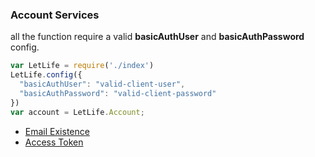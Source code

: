 ### Account Services

all the function require a valid **basicAuthUser** and **basicAuthPassword** config.

```js
var LetLife = require('./index')
LetLife.config({
  "basicAuthUser": "valid-client-user",
  "basicAuthPassword": "valid-client-password"
})
var account = LetLife.Account;
```

- [Email Existence](./account/emailExists.md)
- [Access Token](./account/accessToken.md)

